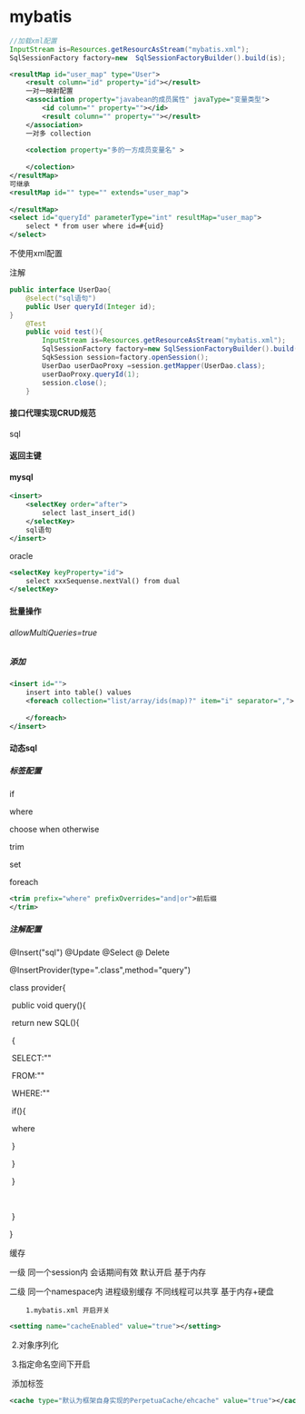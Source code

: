 # mybatis

```java
//加载xml配置
InputStream is=Resources.getResourcAsStream("mybatis.xml");
SqlSessionFactory factory=new  SqlSessionFactoryBuilder().build(is);
```







```xml
<resultMap id="user_map" type="User">
    <result column="id" property="id"></result>
    一对一映射配置
    <association property="javabean的成员属性" javaType="变量类型">
        <id column="" property=""></id>
        <result column="" property=""></result>
	</association>
    一对多 collection
    
    <colection property="多的一方成员变量名" >
        
    </colection>
</resultMap>
可继承
<resultMap id="" type="" extends="user_map">
    
</resultMap>
<select id="queryId" parameterType="int" resultMap="user_map">
	select * from user where id=#{uid}
</select>
```











不使用xml配置

注解

```java
public interface UserDao{
    @select("sql语句")
    public User queryId(Integer id);
}
	@Test
	public void test(){
        InputStream is=Resources.getResourceAsStream("mybatis.xml");
        SqlSessionFactory factory=new SqlSessionFactoryBuilder().build(is);
        SqkSession session=factory.openSession();
        UserDao userDaoProxy =session.getMapper(UserDao.class);
      	userDaoProxy.queryId(1);
        session.close();
    }
```







#### 接口代理实现CRUD规范

sql 

#### 返回主键

#### mysql

```xml
<insert>
    <selectKey order="after">
        select last_insert_id()
    </selectKey>
    sql语句
</insert>
```

oracle 

```xml
<selectKey keyProperty="id">
    select xxxSequense.nextVal() from dual
</selectKey>
```

#### 批量操作

###### allowMultiQueries=true

##### 添加

```xml
<insert id="">
    insert into table() values 
    <foreach collection="list/array/ids(map)?" item="i" separator=",">
        
    </foreach>
</insert>
```

#### 动态sql

##### 标签配置

if 

where

choose  when otherwise

trim

set

foreach

```xml
<trim prefix="where" prefixOverrides="and|or">前后缀
</trim>
```

##### 注解配置

@Insert("sql")  @Update @Select @ Delete

@InsertProvider(type=".class",method="query")

class provider{

​	public  void query(){

​				return new SQL(){

​						{ 

​							SELECT:""

​							FROM:""

​							WHERE:""

​										if(){

​												where

​											}

​						}

​				}

​				

​	} 

}







缓存

一级 同一个session内 会话期间有效 默认开启 基于内存

二级 同一个namespace内 进程级别缓存 不同线程可以共享 基于内存+硬盘

 		1.mybatis.xml 开启开关

```xml
<setting name="cacheEnabled" value="true"></setting>
```



​		2.对象序列化

​		3.指定命名空间下开启		

​			添加标签

```xml
<cache type="默认为框架自身实现的PerpetuaCache/ehcache" value="true"></cache>
```



​	

